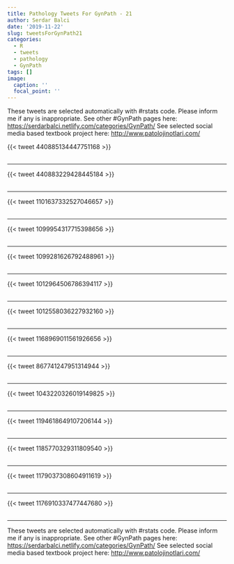 ```yaml
---
title: Pathology Tweets For GynPath - 21
author: Serdar Balci
date: '2019-11-22'
slug: tweetsForGynPath21
categories:
  - R
  - tweets
  - pathology
  - GynPath
tags: []
image:
  caption: ''
  focal_point: ''
---
```



These tweets are selected automatically with #rstats code. Please inform me if any is inappropriate.
See other #GynPath pages here: https://serdarbalci.netlify.com/categories/GynPath/ 
See selected social media based textbook project here: http://www.patolojinotlari.com/

{{< tweet 440885134447751168 >}}
<br>
<br>
<hr>
{{< tweet 440883229428445184 >}}
<br>
<br>
<hr>
{{< tweet 1101637332527046657 >}}
<br>
<br>
<hr>
{{< tweet 1099954317715398656 >}}
<br>
<br>
<hr>
{{< tweet 1099281626792488961 >}}
<br>
<br>
<hr>
{{< tweet 1012964506786394117 >}}
<br>
<br>
<hr>
{{< tweet 1012558036227932160 >}}
<br>
<br>
<hr>
{{< tweet 1168969011561926656 >}}
<br>
<br>
<hr>
{{< tweet 867741247951314944 >}}
<br>
<br>
<hr>
{{< tweet 1043220326019149825 >}}
<br>
<br>
<hr>
{{< tweet 1194618649107206144 >}}
<br>
<br>
<hr>
{{< tweet 1185770329311809540 >}}
<br>
<br>
<hr>
{{< tweet 1179037308604911619 >}}
<br>
<br>
<hr>
{{< tweet 1176910337477447680 >}}
<br>
<br>
<hr>


These tweets are selected automatically with #rstats code. Please inform me if any is inappropriate.
See other #GynPath pages here: https://serdarbalci.netlify.com/categories/GynPath/ 
See selected social media based textbook project here: http://www.patolojinotlari.com/
